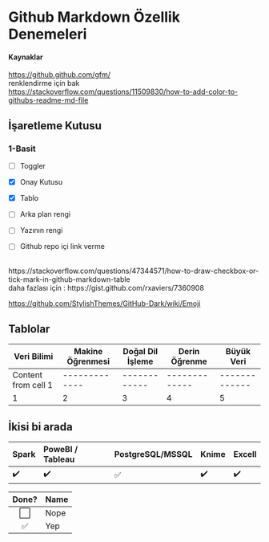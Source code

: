 # Github Markdown Özellik Denemeleri

#### Kaynaklar

https://github.github.com/gfm/
<br>
renklendirme için bak <br>
https://stackoverflow.com/questions/11509830/how-to-add-color-to-githubs-readme-md-file


## İşaretleme Kutusu

### 1-Basit


- [ ] Toggler
- [x] Onay Kutusu
- [x] Tablo
- [ ] Arka plan rengi
- [ ] Yazının rengi
- [ ] Github repo içi link verme






<br>
https://stackoverflow.com/questions/47344571/how-to-draw-checkbox-or-tick-mark-in-github-markdown-table
<br>
daha fazlası için : https://gist.github.com/rxaviers/7360908

<br>

https://github.com/StylishThemes/GitHub-Dark/wiki/Emoji




## Tablolar

Veri Bilimi | Makine Öğrenmesi | Doğal Dil İşleme | Derin Öğrenme | Büyük Veri
------------ | ------------- | ------------- | ------------- | -------------
Content from cell 1 | ------------- | ------------ | ------------- | -------------
1 | 2 | 3 | 4 | 5




## İkisi bi arada


Spark | PoweBI / Tableau | PostgreSQL/MSSQL | Knime | Excell 
:------------ | :-------------| :-------------| :------------- | :-------------
:heavy_check_mark: | :heavy_check_mark: |  :white_check_mark: | :heavy_check_mark: | :heavy_check_mark:


Done? | Name
:---:| ---
⬜️| Nope
✅| Yep
